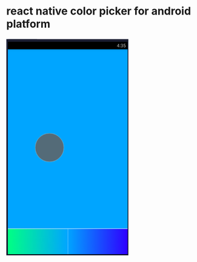 # react native color picker for android platform


###
![效果图](https://github.com/bitores/react-native-color/blob/master/show.png)